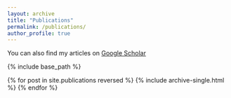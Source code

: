 ```yaml
---
layout: archive
title: "Publications"
permalink: /publications/
author_profile: true
---
```


You can also find my articles on [Google Scholar](https://scholar.google.com/citations?user=C9ZbB3cAAAAJ&hl=en)

{% include base_path %}

{% for post in site.publications reversed %}
  {% include archive-single.html %}
{% endfor %}
